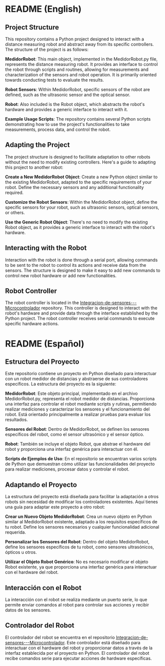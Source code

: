 # README (English)
## Project Structure

This repository contains a Python project designed to interact with a distance measuring robot and abstract away from its specific controllers. The structure of the project is as follows:

**MedidorRobot**: This main object, implemented in the MedidorRobot.py file, represents the distance measuring robot. It provides an interface to control the robot through scripts and routines, allowing for measurements and characterization of the sensors and robot operation. It is primarily oriented towards conducting tests to evaluate the results.

**Robot Sensors**: Within MedidorRobot, specific sensors of the robot are defined, such as the ultrasonic sensor and the optical sensor.

**Robot**: Also included is the Robot object, which abstracts the robot's hardware and provides a generic interface to interact with it.

**Example Usage Scripts**: The repository contains several Python scripts demonstrating how to use the project's functionalities to take measurements, process data, and control the robot.

## Adapting the Project
The project structure is designed to facilitate adaptation to other robots without the need to modify existing controllers. Here's a guide to adapting this project to another robot:

**Create a New MedidorRobot Object**: Create a new Python object similar to the existing MedidorRobot, adapted to the specific requirements of your robot. Define the necessary sensors and any additional functionality required.

**Customize the Robot Sensors**: Within the MedidorRobot object, define the specific sensors for your robot, such as ultrasonic sensors, optical sensors, or others.

**Use the Generic Robot Object**: There's no need to modify the existing Robot object, as it provides a generic interface to interact with the robot's hardware.

## Interacting with the Robot
Interaction with the robot is done through a serial port, allowing commands to be sent to the robot to control its actions and receive data from the sensors. The structure is designed to make it easy to add new commands to control new robot hardware or add new functionalities.

## Robot Controller
The robot controller is located in the [Integracion-de-sensores---Microcontrolador](https://github.com/guidoglorioso/Integracion-de-sensores---Microcontrolador) repository. This controller is designed to interact with the robot's hardware and provide data through the interface established by the Python project. The robot controller receives serial commands to execute specific hardware actions.



# README (Español)
## Estructura del Proyecto
Este repositorio contiene un proyecto en Python diseñado para interactuar con un robot medidor de distancias y abstraerse de sus controladores específicos. La estructura del proyecto es la siguiente:

**MedidorRobot**: Este objeto principal, implementado en el archivo MedidorRobot.py, representa el robot medidor de distancias. Proporciona una interfaz para controlar el robot mediante scripts y rutinas, permitiendo realizar mediciones y caracterizar los sensores y el funcionamiento del robot. Está orientado principalmente a realizar pruebas para evaluar los resultados.

**Sensores del Robot**: Dentro de MedidorRobot, se definen los sensores específicos del robot, como el sensor ultrasónico y el sensor óptico.

**Robot**: También se incluye el objeto Robot, que abstrae el hardware del robot y proporciona una interfaz genérica para interactuar con él.

**Scripts de Ejemplos de Uso**: En el repositorio se encuentran varios scripts de Python que demuestran cómo utilizar las funcionalidades del proyecto para realizar mediciones, procesar datos y controlar el robot.

## Adaptando el Proyecto
La estructura del proyecto está diseñada para facilitar la adaptación a otros robots sin necesidad de modificar los controladores existentes. Aquí tienes una guía para adaptar este proyecto a otro robot:

**Crear un Nuevo Objeto MedidorRobot**: Crea un nuevo objeto en Python similar al MedidorRobot existente, adaptado a los requisitos específicos de tu robot. Define los sensores necesarios y cualquier funcionalidad adicional requerida.

**Personalizar los Sensores del Robot**: Dentro del objeto MedidorRobot, define los sensores específicos de tu robot, como sensores ultrasónicos, ópticos u otros.

**Utilizar el Objeto Robot Genérico**: No es necesario modificar el objeto Robot existente, ya que proporciona una interfaz genérica para interactuar con el hardware del robot.

## Interacción con el Robot
La interacción con el robot se realiza mediante un puerto serie, lo que permite enviar comandos al robot para controlar sus acciones y recibir datos de los sensores.

## Controlador del Robot
El controlador del robot se encuentra en el repositorio [Integracion-de-sensores---Microcontrolador](https://github.com/guidoglorioso/Integracion-de-sensores---Microcontrolador). Este controlador está diseñado para interactuar con el hardware del robot y proporcionar datos a través de la interfaz establecida por el proyecto en Python. El controlador del robot recibe comandos serie para ejecutar acciones de hardware específicas.